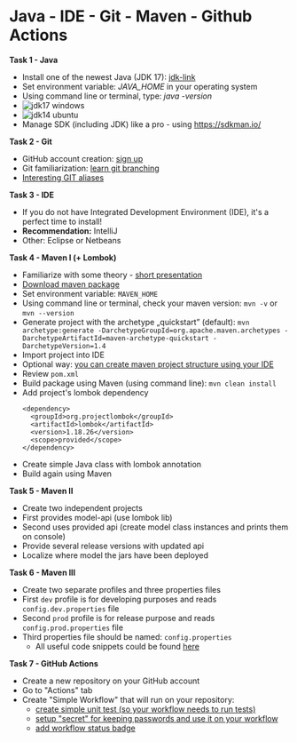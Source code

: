 # Java - IDE - Git - Maven - Github Actions

**Task 1 - Java**
- Install one of the newest Java (JDK 17): [jdk-link](https://www.oracle.com/java/technologies/downloads/#java17)
- Set environment variable: *JAVA_HOME* in your operating system
- Using command line or terminal, type: *java -version*
- ![](https://github.com/zzpj/pl-java2023/blob/main/intro/java_config_17.jpg "jdk17 windows")
- ![](https://github.com/zzpj/pl-java2023/blob/main/intro/java_config_14_unix.jpg "jdk14 ubuntu")
- Manage SDK (including JDK) like a pro - using https://sdkman.io/

**Task 2 - Git**
- GitHub account creation: [sign up](https://github.com/)
- Git familiarization: [learn git branching](https://learngitbranching.js.org/)
- [Interesting GIT aliases](https://github.com/jakubnabrdalik/gitkurwa)

**Task 3 - IDE**
- If you do not have Integrated Development Environment (IDE), it's a perfect time to install!
- **Recommendation:** IntelliJ
- Other: Eclipse or Netbeans

**Task 4 - Maven I (+ Lombok)**
- Familiarize with some theory - [short presentation](https://github.com/zzpj/pl-java2023/blob/main/intro/ZZPJ2021-maven.pdf)
- [Download maven package](https://maven.apache.org/download.cgi?Preferred=http%3A%2F%2Fapache.mirrors.tworzy.net%2F#)
- Set environment variable: `MAVEN_HOME`
- Using command line or terminal, check your maven version: `mvn -v` or `mvn --version`
- Generate project with the archetype „quickstart” (default): `mvn archetype:generate -DarchetypeGroupId=org.apache.maven.archetypes -DarchetypeArtifactId=maven-archetype-quickstart -DarchetypeVersion=1.4`
- Import project into IDE
- Optional way: [you can create maven project structure using your IDE](https://www.javappa.com/szybki-dostep/maven-pierwsze-kroki)
- Review `pom.xml`
- Build package using Maven (using command line): `mvn clean install`
- Add project's lombok dependency 
    ```
    <dependency>
      <groupId>org.projectlombok</groupId>
      <artifactId>lombok</artifactId>
      <version>1.18.26</version>
      <scope>provided</scope>
    </dependency>
    ```
- Create simple Java class with lombok annotation
- Build again using Maven

**Task 5 - Maven II**
- Create two independent projects
- First provides model-api (use lombok lib)
- Second uses provided api (create model class instances and prints them on console)
- Provide several release versions with updated api
- Localize where model the jars have been deployed
 
**Task 6 - Maven III**
- Create two separate profiles and three properties files 
- First `dev` profile is for developing purposes and reads `config.dev.properties` file 
- Second `prod` profile is for release purpose and reads `config.prod.properties` file
- Third properties file should be named: `config.properties`
    - All useful code snippets could be found [here](https://github.com/zzpj/pl-java2023/blob/main/intro/maven-helpful-snippets.md)

**Task 7 - GitHub Actions**
- Create a new repository on your GitHub account
- Go to "Actions" tab
- Create "Simple Workflow" that will run on your repository:
  - [create simple unit test (so your workflow needs to run tests)](https://octopus.com/blog/githubactions-running-unit-tests)
  - [setup "secret" for keeping passwords and use it on your workflow](https://docs.github.com/en/actions/security-guides/encrypted-secrets)
  - [add workflow status badge](https://docs.github.com/en/actions/monitoring-and-troubleshooting-workflows/adding-a-workflow-status-badge)
